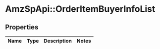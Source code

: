 # AmzSpApi::OrderItemBuyerInfoList

## Properties
Name | Type | Description | Notes
------------ | ------------- | ------------- | -------------

